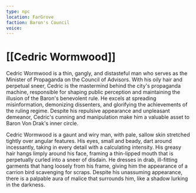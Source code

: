 ```yaml
---
type: npc
location: FarGrove
faction: Baron's Council
voice:
---
```

# [[Cedric Wormwood]]

Cedric Wormwood is a thin, gangly, and distasteful man who serves as the Minister of Propaganda on the Council of Advisors. With his oily hair and perpetual sneer, Cedric is the mastermind behind the city's propaganda machine, responsible for shaping public perception and maintaining the illusion of the Baron's benevolent rule. He excels at spreading misinformation, demonizing dissenters, and glorifying the achievements of the ruling regime. Despite his repulsive appearance and unpleasant demeanor, Cedric's cunning and manipulation make him a valuable asset to Baron Von Drak's inner circle.

Cedric Wormwood is a gaunt and wiry man, with pale, sallow skin stretched tightly over angular features. His eyes, small and beady, dart around incessantly, taking in every detail with a calculating intensity. His greasy hair hangs limply around his face, framing a thin-lipped mouth that is perpetually curled into a sneer of disdain. He dresses in drab, ill-fitting garments that hang loosely from his frame, giving him the appearance of a carrion bird scavenging for scraps. Despite his unassuming appearance, there is a palpable aura of malice that surrounds him, like a shadow lurking in the darkness.